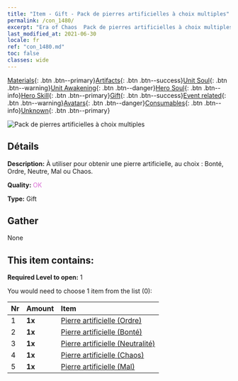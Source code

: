 ```yaml
---
title: "Item - Gift - Pack de pierres artificielles à choix multiples"
permalink: /con_1480/
excerpt: "Era of Chaos  Pack de pierres artificielles à choix multiples"
last_modified_at: 2021-06-30
locale: fr
ref: "con_1480.md"
toc: false
classes: wide
---
```

 [Materials](/ItemsFR/){: .btn .btn--primary}[Artifacts](/ItemsFR/Artifacts/){: .btn .btn--success}[Unit Soul](/ItemsFR/UnitSoul/){: .btn .btn--warning}[Unit Awakening](/ItemsFR/UnitAwakening/){: .btn .btn--danger}[Hero Soul](/ItemsFR/HeroSoul/){: .btn .btn--info}[Hero Skill](/ItemsFR/HeroSkill/){: .btn .btn--primary}[Gift](/ItemsFR/Gift/){: .btn .btn--success}[Event related](/ItemsFR/Events/){: .btn .btn--warning}[Avatars](/ItemsFR/Avatars/){: .btn .btn--danger}[Consumables](/ItemsFR/Consumables/){: .btn .btn--info}[Unknown](/ItemsFR/Unknown/){: .btn .btn--primary}

 ![Pack de pierres artificielles à choix multiples](/images/t/i_907094.png)

## Détails
 **Description:** À utiliser pour obtenir une pierre artificielle, au choix : Bonté, Ordre, Neutre, Mal ou Chaos.

 **Quality:** <span style="color: #DA70D6">OK</span>

 **Type:** Gift

## Gather

  None

## This item contains:

 **Required Level to open:** 1

 You would need to choose 1 item from the list (0):

  | Nr | Amount |     Item    |
  |:---|:-------|:------------|
  | 1 |  **1x** | [Pierre artificielle (Ordre)](/ItemsFR/con_1123/) |  | 
  | 2 |  **1x** | [Pierre artificielle (Bonté)](/ItemsFR/con_1124/) |  | 
  | 3 |  **1x** | [Pierre artificielle (Neutralité)](/ItemsFR/con_1125/) |  | 
  | 4 |  **1x** | [Pierre artificielle (Chaos)](/ItemsFR/con_1126/) |  | 
  | 5 |  **1x** | [Pierre artificielle (Mal)](/ItemsFR/con_1127/) |  | 
